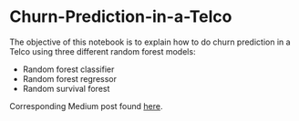 # Churn-Prediction-in-a-Telco

The objective of this notebook is to explain how to do churn prediction in a Telco using three different random forest models:
+ Random forest classifier
+ Random forest regressor
+ Random survival forest

Corresponding Medium post found [here](https://medium.com/@alonso.silva/churn-prediction-in-a-telco-70ba5aa12f70?sk=ef3c1bfbb9cfb8e2003dbd6d006a3e5e).
